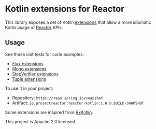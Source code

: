 # Kotlin extensions for Reactor

This library exposes a set of Kotlin [extensions](https://kotlinlang.org/docs/reference/extensions.html)
that allow a more idiomatic Kotlin usage of [Reactor](https://projectreactor.io/) APIs.

## Usage

See these unit tests for code examples:
 - [Flux extensions](https://github.com/reactor/reactor-kotlin/blob/master/src/test/kotlin/reactor/core/publisher/FluxExtensionsTests.kt)
 - [Mono extensions](https://github.com/reactor/reactor-kotlin/blob/master/src/test/kotlin/reactor/core/publisher/MonoExtensionsTests.kt)
 - [StepVerifier extensions](https://github.com/reactor/reactor-kotlin/blob/master/src/test/kotlin/reactor/test/StepVerifierExtensionsTests.kt)
 - [Tuple extensions](https://github.com/reactor/reactor-kotlin/blob/master/src/test/kotlin/reactor/util/function/TupleExtensionsTests.kt)

To use it in your project:

- Repository: `https://repo.spring.io/snapshot`
- Artifact: `io.projectreactor:reactor-kotlin:1.0.0.BUILD-SNAPSHOT`

Some extensions are inspired from [RxKotlin](https://github.com/ReactiveX/RxKotlin).

This project is Apache 2.0 licensed.